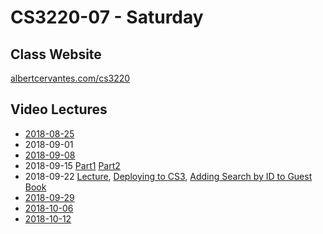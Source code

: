 # CS3220-07 - Saturday

## Class Website
[albertcervantes.com/cs3220](http://albertcervantes.com/cs3220)

## Video Lectures
- [2018-08-25](http://albertcervantes.com/cs3220/lectures/cs3220-2018-08-25-s.mp4)
- 2018-09-01
- [2018-09-08](http://albertcervantes.com/cs3220/lectures/cs3220-2018-09-08-s.mp4)
- 2018-09-15 [Part1](http://albertcervantes.com/cs3220/lectures/cs3220-2018-09-15-s-part1.mp4) [Part2](http://albertcervantes.com/cs3220/lectures/cs3220-2018-09-15-s-part2.mp4)
- 2018-09-22 [Lecture](http://albertcervantes.com/cs3220/lectures/cs3220-2018-09-22-s-part1.mp4), [Deploying to CS3](http://albertcervantes.com/cs3220/lectures/cs3220-2018-09-22-s-part2.mp4), [Adding Search by ID to Guest Book](http://albertcervantes.com/cs3220/lectures/cs3220-2018-09-22-s-part3.mp4)
- [2018-09-29](http://albertcervantes.com/cs3220/lectures/cs3220-2018-09-29-s.mp4)
- [2018-10-06](http://albertcervantes.com/cs3220/lectures/cs3220-2018-10-06-s.mp4)
- [2018-10-12](http://albertcervantes.com/cs3220/lectures/cs3220-2018-10-12-s.mp4)
